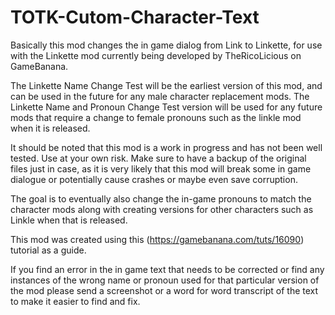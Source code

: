 # TOTK-Cutom-Character-Text

Basically this mod changes the in game dialog from Link to Linkette, for use with the Linkette mod currently being developed by TheRicoLicious on GameBanana. 

The Linkette Name Change Test will be the earliest version of this mod, and can be used in the future for any male character replacement mods. The Linkette Name and Pronoun Change Test version will be used for any future mods that require a change to female pronouns such as the linkle mod when it is released.

It should be noted that this mod is a work in progress and has not been well tested. Use at your own risk. Make sure to have a backup of the original files just in case, as it is very likely that this mod will break some in game dialogue or potentially cause crashes or maybe even save corruption. 

The goal is to eventually also change the in-game pronouns to match the character mods along with creating versions for other characters such as Linkle when that is released. 

This mod was created using this (https://gamebanana.com/tuts/16090) tutorial as a guide.

If you find an error in the in game text that needs to be corrected or find any instances of the wrong name or pronoun used for that particular version of the mod please send a screenshot or a word for word transcript of the text to make it easier to find and fix. 
